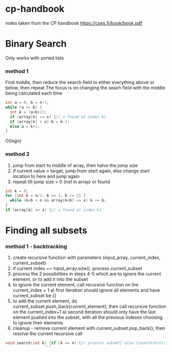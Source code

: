 # cp-handbook
notes taken from the CP handbook https://cses.fi/book/book.pdf

# Binary Search
Only works with sorted lists

### method 1
Find middle, then reduce the search field to either everything above or below, then repeat
The focus is on changing the seach field with the middle being calculated each time
```cpp
int a = 0, b = n-1;
while (a <= b) {
  int k = (a+b)/2;
  if (array[k] == x) {// x found at index k}
  if (array[k] > x) b = k-1;
  else a = k+1;
}
```
O(logn)

### method 2
1) jump from start to middle of array, then halve the jump size
2) if current value > target, jump from start again, else change start location to here and jump again
3) repeat till jump size = 0 (not in array) or found

~~~cpp
int k = 0;
for (int b = n/2; b >= 1; b /= 2) {
  while (k+b < n && array[k+b] <= x) k += b;
}
if (array[k] == x) {// x found at index k}
~~~

# Finding all subsets

### method 1 - backtracking
1) create recursive function with parameters (input_array, current_index, current_subset)
2) if current index == input_array.size(), process current_subset
3) process the 2 possibilities in steps 4-5 which are to ignore the current element, or to add it into the subset
4) to ignore the current element, call recursive function on the current_index + 1
  a) first iteration should ignore all elements and have current_subset be {}
5) to add the current element, do current_subset.push_back(current_element), then call recursive function on the current_index+1
  a) second iteration should only have the last element pushed into the subset, with all the previous indexes choosing to ignore their elements
6) cleanup - remove current element with current_subset.pop_back(), then resolve the current recursive call
``` C++
void search(int k) {if (k == n) {// process subset} else {search(k+1);subset.push_back(k);search(k+1);subset.pop_back();}}
                 ```
